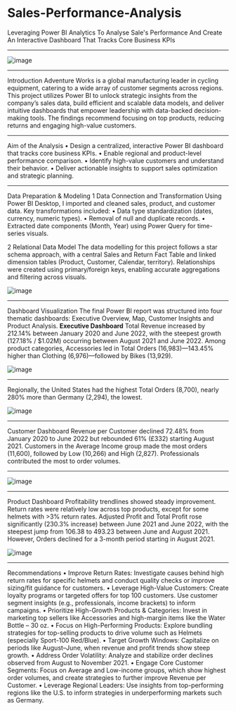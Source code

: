 # Sales-Performance-Analysis
Leveraging Power BI Analytics To Analyse Sale's Performance And Create An Interactive Dashboard That Tracks Core Business KPIs

---

![image](https://github.com/user-attachments/assets/11427ff2-918a-4245-bf37-5fa20e6b94f7)

---

Introduction
Adventure Works is a global manufacturing leader in cycling equipment, catering to a wide array of customer segments across regions. 
This project utilizes Power BI to unlock strategic insights from the company’s sales data, build efficient and scalable data models, and deliver intuitive dashboards that empower leadership with data-backed decision-making tools. The findings recommend focusing on top products, reducing returns and engaging high-value customers.

---

Aim of the Analysis
•	Design a centralized, interactive Power BI dashboard that tracks core business KPIs.
•	Enable regional and product-level performance comparison.
•	Identify high-value customers and understand their behavior.
•	Deliver actionable insights to support sales optimization and strategic planning.

---

Data Preparation & Modeling
1 Data Connection and Transformation
Using Power BI Desktop, I imported and cleaned sales, product, and customer data. Key transformations included:
•	Data type standardization (dates, currency, numeric types).
•	Removal of null and duplicate records.
•	Extracted date components (Month, Year) using Power Query for time-series visuals.

2	Relational Data Model
The data modelling for this project follows a star schema approach, with a central Sales and Return Fact Table and linked dimension tables (Product, Customer, Calendar, territory). Relationships were created using primary/foreign keys, enabling accurate aggregations and filtering across visuals.

 ![image](https://github.com/user-attachments/assets/787c408a-737f-47af-b913-eedaa0c7e709)

---

Dashboard Visualization 
The final Power BI report was structured into four thematic dashboards: Executive Overview, Map, Customer Insights and Product Analysis.
**Executive Dashboard**
Total Revenue increased by 212.14% between January 2020 and June 2022, with the steepest growth (127.18% / $1.02M) occurring between August 2021 and June 2022.
Among product categories, Accessories led in Total Orders (16,983)—143.45% higher than Clothing (6,976)—followed by Bikes (13,929).

![image](https://github.com/user-attachments/assets/bf4440a5-89ce-4d05-ad63-4db63bf9fcc3)

---

Regionally, the United States had the highest Total Orders (8,700), nearly 280% more than Germany (2,294), the lowest.

![image](https://github.com/user-attachments/assets/bee7f92e-d0c9-4203-a80f-fe20c1daa7a4)

---

Customer Dashboard
Revenue per Customer declined 72.48% from January 2020 to June 2022 but rebounded 61% (£332) starting August 2021. Customers in the Average Income group made the most orders (11,600), followed by Low (10,266) and High (2,827). Professionals contributed the most to order volumes.
 
---

![image](https://github.com/user-attachments/assets/ca0fbeaa-4b61-4f65-be6f-48886d357ffb)

---

Product Dashboard
Profitability trendlines showed steady improvement. Return rates were relatively low across top products, except for some helmets with >3% return rates. Adjusted Profit and Total Profit rose significantly (230.3% increase) between June 2021 and June 2022, with the steepest jump from 106.38 to 493.23 between June and August 2021. However, Orders declined for a 3-month period starting in August 2021.
 
![image](https://github.com/user-attachments/assets/da26413f-d14f-4ec2-9c0a-8ab87b22d267)

---

Recommendations
•	Improve Return Rates: Investigate causes behind high return rates for specific helmets and conduct quality checks or improve sizing/fit guidance for customers.
•	Leverage High-Value Customers: Create loyalty programs or targeted offers for top 100 customers. Use customer segment insights (e.g., professionals, income brackets) to inform campaigns.
•	Prioritize High-Growth Products & Categories: Invest in marketing top sellers like Accessories and high-margin items like the Water Bottle – 30 oz.
•	Focus on High-Performing Products: Explore bundling strategies for top-selling products to drive volume such as Helmets (especially Sport-100 Red/Blue).
•	Target Growth Windows: Capitalize on periods like August–June, when revenue and profit trends show steep growth.
•	Address Order Volatility: Analyze and stabilize order declines observed from August to November 2021.
•	Engage Core Customer Segments: Focus on Average and Low-income groups, which show highest order volumes, and create strategies to further improve Revenue per Customer.
•	Leverage Regional Leaders: Use insights from top-performing regions like the U.S. to inform strategies in underperforming markets such as Germany.
